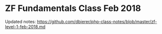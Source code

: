 # ZF Fundamentals Class Feb 2018

Updated notes: https://github.com/dbierer/php-class-notes/blob/master/zf-level-1-feb-2018.md
